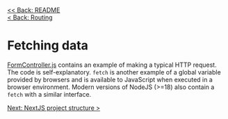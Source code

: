 [<< Back: README](/README.md)  
[< Back: Routing](./routing.md)
# Fetching data
[FormController.js](/javascript/public/scripts//FormController.js) contains an example of making a typical HTTP request. The code is self-explanatory. `fetch` is another example of a global variable provided by browsers and is available to JavaScript when executed in a browser environment. Modern versions of NodeJS (>=18) also contain a `fetch` with a similar interface.

[Next: NextJS project structure >]()